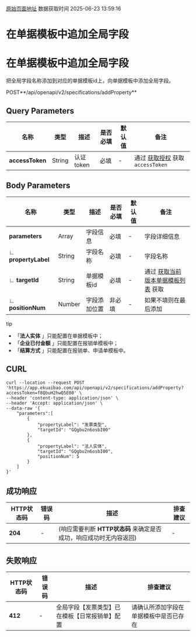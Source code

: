 [原始页面地址](https://docs.ekuaibao.com/docs/open-api/forms/add-global-field)
数据获取时间 2025-06-23 13:59:16

# 在单据模板中追加全局字段

# 在单据模板中追加全局字段  
  
把全局字段名称添加到对应的单据模板id上，向单据模板中添加全局字段。

POST**/api/openapi/v2/specifications/addProperty**

## Query Parameters​

名称| 类型| 描述| 是否必填| 默认值| 备注  
---|---|---|---|---|---  
**accessToken**|  String| 认证token| 必填| -| 通过 [获取授权](/docs/open-api/getting-started/auth) 获取 `accessToken`  
  
## Body Parameters​

名称| 类型| 描述| 是否必填| 默认值| 备注  
---|---|---|---|---|---  
**parameters**|  Array| 字段信息| 必填| -| 字段详细信息  
**∟ propertyLabel**|  String| 字段名称| 必填| -| 字段名称  
**∟ targetId**|  String| 单据模板id| 必填| -| 通过 [获取当前版本单据模板列表](/docs/open-api/forms/get-specifications-latest) 获取  
**∟ positionNum**|  Number| 字段添加位置| 非必填| -| 如果不填则在最后添加  
  
tip

  * 「**法人实体** 」只能配置在单据模板中；
  * 「**企业已付金额** 」只能配置在报销单模板中；
  * 「**结算方式** 」只能配置在报销单、申请单模板中。



## CURL​
    
    
    curl --location --request POST 'https://app.ekuaibao.com/api/openapi/v2/specifications/addProperty?accessToken=f8QbuH2hwQ5E00' \  
    --header 'content-type: application/json' \  
    --header 'Accept: application/json' \  
    --data-raw '{  
        "parameters":[  
            {  
                "propertyLabel": "发票类型",  
                "targetId": "GQgbu2n6osbI00"  
            },  
            {  
                "propertyLabel": "法人实体",  
                "targetId": "GQgbu2n6osbI00",  
                "positionNum": 5  
            }  
        ]  
    }'  
    

## 成功响应​

HTTP状态码| 错误码| 描述| 排查建议  
---|---|---|---  
**204**|  -| (响应需要判断 **HTTP状态码** 来确定是否成功，响应成功时无内容返回)| -  
  
## 失败响应​

HTTP状态码| 错误码| 描述| 排查建议  
---|---|---|---  
**412**|  -| 全局字段【发票类型】已在模板【日常报销单】配置| 请确认所添加字段在单据模板中是否已存在
